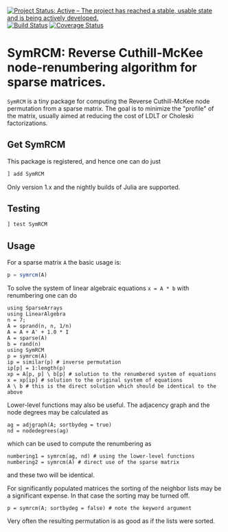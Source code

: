 [![Project Status: Active – The project has reached a stable, usable state and is being actively developed.](http://www.repostatus.org/badges/latest/active.svg)](http://www.repostatus.org/#active)
[![Build Status](https://img.shields.io/travis/PetrKryslUCSD/SymRCM.jl/master.svg?label=Linux+MacOSX+Windows)](https://travis-ci.org/PetrKryslUCSD/SymRCM.jl) 
[![Coverage Status](https://coveralls.io/repos/github/PetrKryslUCSD/SymRCM.jl/badge.svg?branch=master)](https://coveralls.io/github/PetrKryslUCSD/SymRCM.jl?branch=master) 

# SymRCM: Reverse Cuthill-McKee node-renumbering algorithm for sparse matrices.

`SymRCM` is a tiny package for computing the Reverse Cuthill-McKee node permutation from a sparse matrix. The goal is to minimize the "profile" of the matrix, usually aimed at reducing the cost of LDLT or Choleski factorizations.

## Get SymRCM

This package is  registered, and hence one can do just
```julia
] add SymRCM
```
Only version 1.x and the nightly builds of Julia are supported.

## Testing

```julia
] test SymRCM
```

## Usage

For a sparse matrix `A` the basic usage is:
```julia
p = symrcm(A)
```
To solve the system of linear algebraic equations `x = A * b` with renumbering one can do
```
using SparseArrays
using LinearAlgebra
n = 7;
A = sprand(n, n, 1/n)
A = A + A' + 1.0 * I
A = sparse(A)
b = rand(n)
using SymRCM
p = symrcm(A)
ip = similar(p) # inverse permutation
ip[p] = 1:length(p)
xp = A[p, p] \ b[p] # solution to the renumbered system of equations
x = xp[ip] # solution to the original system of equations
A \ b # this is the direct solution which should be identical to the above
```

Lower-level functions may also be useful. The adjacency graph and the node degrees may be calculated as
```
ag = adjgraph(A; sortbydeg = true)
nd = nodedegrees(ag)
```
which can be used to compute the renumbering as
```
numbering1 = symrcm(ag, nd) # using the lower-level functions
numbering2 = symrcm(A) # direct use of the sparse matrix
```
and these two will be identical.

For significantly populated matrices the sorting of the neighbor lists
may be a significant expense. In that case the sorting may be turned off.
```
p = symrcm(A; sortbydeg = false) # note the keyword argument
```
Very often the resulting permutation is as good  as if the lists were sorted.
